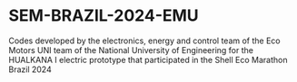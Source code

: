 # SEM-BRAZIL-2024-EMU
Codes developed by the electronics, energy and control team of the Eco Motors UNI team of the National University of Engineering for the HUALKANA I electric prototype that participated in the Shell Eco Marathon Brazil 2024

